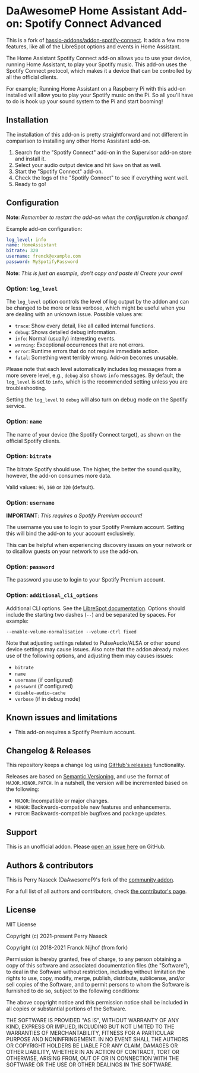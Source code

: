 # DaAwesomeP Home Assistant Add-on: Spotify Connect Advanced

This is a fork of [hassio-addons/addon-spotify-connect](original). It adds
a few more features, like all of the LibreSpot options and events in Home
Assistant.

The Home Assistant Spotify Connect add-on allows you to use your device,
running Home Assistant, to play your Spotify music. This add-on uses the
Spotify Connect protocol, which makes it a device that can be controlled
by all the official clients.

For example; Running Home Assistant on a Raspberry Pi with this add-on
installed will allow you to play your Spotify music on the Pi. So all you'll
have to do is hook up your sound system to the Pi and start booming!

## Installation

The installation of this add-on is pretty straightforward and not different in
comparison to installing any other Home Assistant add-on.

1. Search for the "Spotify Connect" add-on in the Supervisor add-on store
   and install it.
1. Select your audio output device and hit `Save` on that as well.
1. Start the "Spotify Connect" add-on.
1. Check the logs of the "Spotify Connect" to see if everything went well.
1. Ready to go!

## Configuration

**Note**: _Remember to restart the add-on when the configuration is changed._

Example add-on configuration:

```yaml
log_level: info
name: HomeAssistant
bitrate: 320
username: frenck@example.com
password: MySpotifyPassword
```

**Note**: _This is just an example, don't copy and paste it! Create your own!_

### Option: `log_level`

The `log_level` option controls the level of log output by the addon and can
be changed to be more or less verbose, which might be useful when you are
dealing with an unknown issue. Possible values are:

- `trace`: Show every detail, like all called internal functions.
- `debug`: Shows detailed debug information.
- `info`: Normal (usually) interesting events.
- `warning`: Exceptional occurrences that are not errors.
- `error`: Runtime errors that do not require immediate action.
- `fatal`: Something went terribly wrong. Add-on becomes unusable.

Please note that each level automatically includes log messages from a
more severe level, e.g., `debug` also shows `info` messages. By default,
the `log_level` is set to `info`, which is the recommended setting unless
you are troubleshooting.

Setting the `log_level` to `debug` will also turn on debug mode on the
Spotify service.

### Option: `name`

The name of your device (the Spotify Connect target), as shown on
the official Spotify clients.

### Option: `bitrate`

The bitrate Spotify should use. The higher, the better the sound quality,
however, the add-on consumes more data.

Valid values: `96`, `160` or `320` (default).

### Option: `username`

**IMPORTANT**: _This requires a Spotify Premium account!_

The username you use to login to your Spotify Premium account. Setting
this will bind the add-on to your account exclusively.

This can be helpful when experiencing discovery issues on your network or
to disallow guests on your network to use the add-on.

### Option: `password`

The password you use to login to your Spotify Premium account.

### Option: `additional_cli_options`

Additional CLI options. See the [LibreSpot documentation](librespotdocs).
Options should include the starting two dashes (`--`) and be separated by
spaces. For example:

```
--enable-volume-normalisation --volume-ctrl fixed
```

Note that adjusting settings related to PulseAudio/ALSA or other sound
device settings may cause issues. Also note that the addon already makes
use of the following options, and adjusting them may causes issues:

- `bitrate`
- `name`
- `username` (if configured)
- `password` (if configured)
- `disable-audio-cache`
- `verbose` (if in debug mode)

## Known issues and limitations

- This add-on requires a Spotify Premium account.

## Changelog & Releases

This repository keeps a change log using [GitHub's releases][releases]
functionality.

Releases are based on [Semantic Versioning][semver], and use the format
of `MAJOR.MINOR.PATCH`. In a nutshell, the version will be incremented
based on the following:

- `MAJOR`: Incompatible or major changes.
- `MINOR`: Backwards-compatible new features and enhancements.
- `PATCH`: Backwards-compatible bugfixes and package updates.

## Support

This is an unofficial addon. Please [open an issue here][issue] on GitHub.

## Authors & contributors

This is Perry Naseck (DaAwesomeP)'s fork of the [community addon](original).

For a full list of all authors and contributors,
check [the contributor's page][contributors].

## License

MIT License

Copyright (c) 2021-present Perry Naseck

Copyright (c) 2018-2021 Franck Nijhof (from fork)

Permission is hereby granted, free of charge, to any person obtaining a copy
of this software and associated documentation files (the "Software"), to deal
in the Software without restriction, including without limitation the rights
to use, copy, modify, merge, publish, distribute, sublicense, and/or sell
copies of the Software, and to permit persons to whom the Software is
furnished to do so, subject to the following conditions:

The above copyright notice and this permission notice shall be included in all
copies or substantial portions of the Software.

THE SOFTWARE IS PROVIDED "AS IS", WITHOUT WARRANTY OF ANY KIND, EXPRESS OR
IMPLIED, INCLUDING BUT NOT LIMITED TO THE WARRANTIES OF MERCHANTABILITY,
FITNESS FOR A PARTICULAR PURPOSE AND NONINFRINGEMENT. IN NO EVENT SHALL THE
AUTHORS OR COPYRIGHT HOLDERS BE LIABLE FOR ANY CLAIM, DAMAGES OR OTHER
LIABILITY, WHETHER IN AN ACTION OF CONTRACT, TORT OR OTHERWISE, ARISING FROM,
OUT OF OR IN CONNECTION WITH THE SOFTWARE OR THE USE OR OTHER DEALINGS IN THE
SOFTWARE.

[contributors]: https://github.com/DaAwesomeP/ha-addon-spotify-connect-advanced/graphs/contributors
[frenck]: https://github.com/frenck
[issue]: https://github.com/DaAwesomeP/ha-addon-spotify-connect-advanced/issues
[releases]: https://github.com/DaAwesomeP/ha-addon-spotify-connect-advanced/releases
[semver]: http://semver.org/spec/v2.0.0.htm
[original]: https://github.com/hassio-addons/addon-spotify-connect
[librespotdocs]: https://github.com/librespot-org/librespot/wiki/Options
